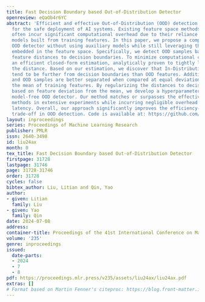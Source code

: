 ```yaml
---
title: Fast Decision Boundary based Out-of-Distribution Detector
openreview: eQaOb4r6YC
abstract: 'Efficient and effective Out-of-Distribution (OOD) detection is essential
  for the safe deployment of AI systems. Existing feature space methods, while effective,
  often incur significant computational overhead due to their reliance on auxiliary
  models built from training features. In this paper, we propose a computationally-efficient
  OOD detector without using auxiliary models while still leveraging the rich information
  embedded in the feature space. Specifically, we detect OOD samples based on their
  feature distances to decision boundaries. To minimize computational cost, we introduce
  an efficient closed-form estimation, analytically proven to tightly lower bound
  the distance. Based on our estimation, we discover that In-Distribution (ID) features
  tend to be further from decision boundaries than OOD features. Additionally, ID
  and OOD samples are better separated when compared at equal deviation levels from
  the mean of training features. By regularizing the distances to decision boundaries
  based on feature deviation from the mean, we develop a hyperparameter-free, auxiliary
  model-free OOD detector. Our method matches or surpasses the effectiveness of state-of-the-art
  methods in extensive experiments while incurring negligible overhead in inference
  latency. Overall, our approach significantly improves the efficiency-effectiveness
  trade-off in OOD detection. Code is available at: https://github.com/litianliu/fDBD-OOD.'
layout: inproceedings
series: Proceedings of Machine Learning Research
publisher: PMLR
issn: 2640-3498
id: liu24ax
month: 0
tex_title: Fast Decision Boundary based Out-of-Distribution Detector
firstpage: 31728
lastpage: 31746
page: 31728-31746
order: 31728
cycles: false
bibtex_author: Liu, Litian and Qin, Yao
author:
- given: Litian
  family: Liu
- given: Yao
  family: Qin
date: 2024-07-08
address:
container-title: Proceedings of the 41st International Conference on Machine Learning
volume: '235'
genre: inproceedings
issued:
  date-parts:
  - 2024
  - 7
  - 8
pdf: https://proceedings.mlr.press/v235/assets/liu24ax/liu24ax.pdf
extras: []
# Format based on Martin Fenner's citeproc: https://blog.front-matter.io/posts/citeproc-yaml-for-bibliographies/
---
```

